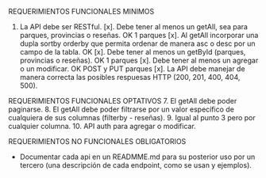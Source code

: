 REQUERIMIENTOS FUNCIONALES MINIMOS
1. La API debe ser RESTful.
[x]. Debe tener al menos un getAll, sea para parques, provincias o reseñas. OK 1 parques
[x]. Al getAll incorporar una dupla sortby orderby que permita ordenar de manera asc o desc por un campo de la tabla. OK
[x]. Debe tener al menos un getById (parques, provincias o reseñas). OK 1 parques
[x]. Debe tener al menos un agregar o un modificar. OK POST y PUT parques
[x]. La API debe manejar de manera correcta las posibles respuesas HTTP (200, 201, 400, 404, 500).

REQUERIMIENTOS FUNCIONALES OPTATIVOS
7. El getAll debe poder paginarse.
8. El getAll debe poder filtrarse por un valor específico de cualquiera de sus columnas (filterby - reseñas).
9. Igual al punto 3 pero por cualquier columna.
10. API auth para agregar o modificar.

REQUERIMIENTOS NO FUNCIONALES OBLIGATORIOS
- Documentar cada api en un READMME.md para su posterior uso por un tercero (una descripción de cada endpoint, como se usan y ejemplos).
